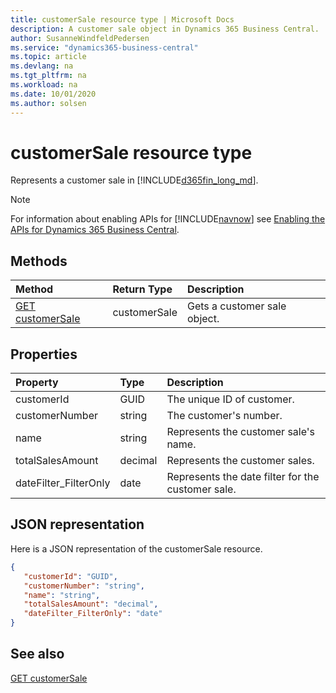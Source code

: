 ```yaml
---
title: customerSale resource type | Microsoft Docs
description: A customer sale object in Dynamics 365 Business Central.
author: SusanneWindfeldPedersen
ms.service: "dynamics365-business-central"
ms.topic: article
ms.devlang: na
ms.tgt_pltfrm: na
ms.workload: na
ms.date: 10/01/2020
ms.author: solsen
---
```


# customerSale resource type
Represents a customer sale in [!INCLUDE[d365fin_long_md](../../includes/d365fin_long_md.md)].

> [!NOTE]  
> For information about enabling APIs for [!INCLUDE[navnow](../../includes/navnow_md.md)] see [Enabling the APIs for Dynamics 365 Business Central](../enabling-apis-for-dynamics-nav.md).

## Methods
| Method | Return Type|Description |
|:--------------------|:-----------|:-------------------------|
|[GET customerSale](../api/dynamics_customerSale_Get.md)|customerSale|Gets a customer sale object.|






## Properties

| Property           | Type   |Description     |
|:-------------------|:-------|:---------------|
|customerId|GUID|The unique ID of customer.  |
|customerNumber|string|The customer's number.|
|name|string|Represents the customer sale's name.|
|totalSalesAmount|decimal|Represents the customer sales.  |
|dateFilter_FilterOnly|date|Represents the date filter for the customer sale.|


## JSON representation

Here is a JSON representation of the customerSale resource.


```json
{
   "customerId": "GUID",
   "customerNumber": "string",
   "name": "string",
   "totalSalesAmount": "decimal",
   "dateFilter_FilterOnly": "date"
}
```
## See also

[GET customerSale](../api/dynamics_customerSale_Get.md)   

